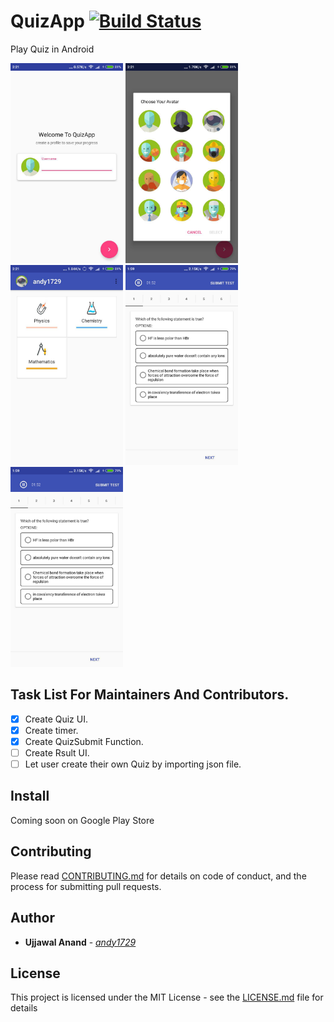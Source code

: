 # QuizApp  [![Build Status](https://travis-ci.org/andy1729/QuizApp.svg?branch=master)](https://travis-ci.org/andy1729/QuizApp)

Play Quiz in Android

 <img src="screenshots/login.jpg" alt="Review" width="180px" height="320px">
<img src="screenshots/avatar_selection.jpg" alt="Review" width="180px" height="320px">
<img src="screenshots/category.jpg" alt="Main" width="180px" height="320px">


<img src="screenshots/main.jpg" alt="Main" width="180px" height="320px">
<img src="screenshots/main.jpg" alt="Main" width="180px" height="320px">

## Task List For Maintainers And Contributors.
- [x] Create Quiz UI.
- [x] Create timer.
- [x] Create QuizSubmit Function.
- [ ] Create Rsult UI.
- [ ] Let user create their own Quiz by importing json file.

## Install
Coming soon on Google Play Store


## Contributing

Please read [CONTRIBUTING.md](https://github.com/andy1729/QuizApp/blob/master/CONTRIBUTING.md) for details on code of conduct, and the process for submitting pull requests.


## Author

* **Ujjawal Anand** - [*andy1729*](https://andy1729.github.io)

## License

This project is licensed under the MIT License - see the [LICENSE.md](LICENSE.md) file for details
